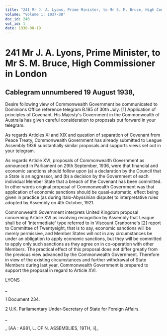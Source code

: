 ```yaml
---
title: "241 Mr J. A. Lyons, Prime Minister, to Mr S. M. Bruce, High Commissioner in London"
volume: "Volume 1: 1937-38"
doc_id: 240
vol_id: 1
date: 1938-08-19
---
```


# 241 Mr J. A. Lyons, Prime Minister, to Mr S. M. Bruce, High Commissioner in London

## Cablegram unnumbered 19 August 1938,

Desire following view of Commonwealth Government be communicated to Dominions Office reference telegram B.185 of 30th July. [1] Application of principles of Covenant. His Majesty's Government in the Commonwealth of Australia has given careful consideration to proposals put forward in your telegram.

As regards Articles XI and XIX and question of separation of Covenant from Peace Treaty, Commonwealth Government has already submitted to League Assembly 1936 substantially similar proposals and supports views set out in your telegram.

As regards Article XVI, proposals of Commonwealth Government as announced in Parliament on 29th September, 1936, were that financial and economic sanctions should follow upon (a) a declaration by the Council that a State is an aggressor, and (b) a decision by the Government of each individual Member State that a breach of the Covenant has been committed. In other words original proposal of Commonwealth Government was that application of economic sanctions should be quasi-automatic, effect being given in practice (as during Italo-Abyssinian dispute) to interpretative rules adopted by Assembly on 4th October, 1921.

Commonwealth Government interprets United Kingdom proposal concerning Article XVI as involving recognition by Assembly that League shall be of 'intermediate' type referred to in Viscount Cranborne's [2] report to Committee of Twentyeight, that is to say, economic sanctions will be merely permissive, and Member States will not in any circumstances be under an obligation to apply economic sanctions, but they will be committed to apply only such sanctions as they agree on in co-operation with other Members. The practical effect of this proposal does not differ greatly from the previous view advanced by the Commonwealth Government. Therefore in view of the existing circumstances and further withdrawal of State Members during last year, Commonwealth Government is prepared to support the proposal in regard to Article XVI.

LYONS

_

1 Document 234.

2 U.K. Parliamentary Under-Secretary of State for Foreign Affairs.

_

_ [AA : A981, L. OF N. ASSEMBLIES, 19TH, ii]_
